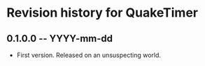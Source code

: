 # Revision history for QuakeTimer

## 0.1.0.0 -- YYYY-mm-dd

* First version. Released on an unsuspecting world.

